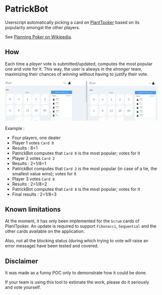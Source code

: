 # PatrickBot

Userscript automatically picking a card on [PlanITpoker](https://www.planitpoker.com/) based on its popularity amongst the other players.

See [Planning Poker on Wikipedia](https://en.wikipedia.org/wiki/Planning_poker).

## How

Each time a _player_ vote is submitted/updated, computes the most popular one and vote for it. This way, the user is always in the _stronger_ team, maximizing their chances of _winning_ without having to justify their vote.

![Demo](./assets/patrickbot_demo.gif)

Example :
- Four players, one dealer
- Player 1 votes `Card 8`
- Results : 8=1
- PatrickBot computes that `Card 8` is the most popular; votes for it
- Player 2 votes `Card 2`
- Results : 2=1/8=1
- PatrickBot computes that `Card 2` is the most popular (in case of a tie, the smallest value wins); votes for it
- Player 3 votes `Card 8`
- Results : 2=1/8=2
- PatrickBot computes that `Card 8` is the most popular; votes for it
- Final results : 2=1/8=3

## Known limitations

At the moment, it has only been implemented for the `Scrum` cards of PlanITpoker. An update is required to support `Fibonacci`, `Sequential` and the other cards available on the application.

Also, not all the blocking status (during which trying to vote will raise an error message) have been tested and covered.

## Disclaimer

It was made as a funny POC only to demonstrate how it could be done.

If your team is using this tool to estimate the work, please do it seriously and vote yourself.
